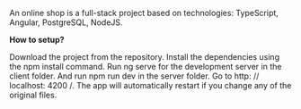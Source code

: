 An online shop is a full-stack project based on technologies: TypeScript, Angular, PostgreSQL, NodeJS.

**How to setup?**

Download the project from the repository. Install the dependencies using the npm install command. Run ng serve for the development server in the client folder. And run npm run dev in the server folder. Go to http: // localhost: 4200 /. The app will automatically restart if you change any of the original files.
